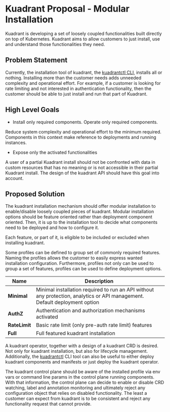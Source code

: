 # Kuadrant Proposal - Modular Installation

Kuadrant is developing a set of loosely coupled functionalities built directly on top of Kubernetes.
Kuadrant aims to allow customers to just install, use and understand those functionalities they need.

## Problem Statement

Currently, the installation tool of kuadrant, the [kuadrantctl CLI](https://github.com/Kuadrant/kuadrantctl),
installs all or nothing. Installing more than the customer needs adds unneeded complexity and operational effort.
For example, if a customer is looking for rate limiting and not interested in authentication functionality,
then the customer should be able to just install and run that part of Kuadrant.

## High Level Goals

* Install only required components. Operate only required components.

Reduce system complexity and operational effort to the minimum required.
Components in this context make reference to deployments and running instances.

* Expose only the activated functionalities

A user of a partial Kuadrant install should not be confronted with data in custom resources that
has no meaning or is not accessible in their partial Kuadrant install. The design of the kuadrant
API should have this goal into account.

## Proposed Solution

The kuadrant installation mechanism should offer modular installation to enable/disable loosely coupled pieces of kuadrant.
Modular installation options should be feature oriented rather than deployment component oriented.
Then, it is up to the installation tool to decide what components need to be deployed and how to
configure it.

Each feature, or part of it, is eligible to be included or excluded when installing kuadrant.

Some profiles can be defined to group set of commonly required features. Naming the profiles
allows the customer to easily express wanted installation configuration. Furthermore, profiles
not only can be used to group a set of features, profiles can be used to define deployment options.

| Name | Description |
| ---  | --- |
| **Minimal** | Minimal installation required to run an API without any protection, analytics or API management. Default deployment option |
| **AuthZ** | Authentication and authorization mechanisms activated  |
| **RateLimit** | Basic rate limit (only pre-auth rate limit) features |
| **Full** | Full featured kuadrant installation |

A kuadrant operator, together with a design of a kuadrant CRD is desired.
Not only for kuadrant installation, but also for lifecycle management.
Additionally, the [kuadrantctl](https://github.com/Kuadrant/kuadrantctl) CLI tool can also
be useful to either deploy kuadrant components and manifests or just deploy the kuadrant operator.

The kuadrant control plane should be aware of the installed profile via env vars or command line params
in the control plane running components. With that information, the control plane can decide to
enable or disable CRD watching, label and annotation monitoring and ultimately reject any configuration
object that relies on disabled functionality. The least a customer can expect from kuadrant is to be
consistent and reject any functionality request that cannot provide.
